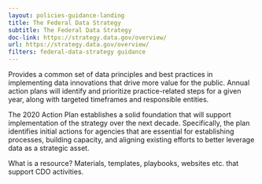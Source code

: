 ```yaml
---
layout: policies-guidance-landing
title: The Federal Data Strategy
subtitle: The Federal Data Strategy
doc-link: https://strategy.data.gov/overview/
url: https://strategy.data.gov/overview/
filters: federal-data-strategy guidance
---
```



Provides a common set of data principles and best practices in implementing data innovations that drive more value for the public. Annual action plans will
identify and prioritize practice-related steps for a given year, along with targeted timeframes and responsible entities.

The 2020 Action Plan establishes a solid foundation that will support implementation of the strategy over the next decade. Specifically, the plan identifies initial actions for agencies that are essential for establishing processes, building capacity, and aligning existing efforts to better leverage data as a strategic asset.

What is a resource? Materials, templates, playbooks, websites etc. that support CDO activities.
